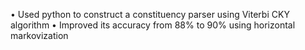 • Used python to construct a constituency parser using Viterbi CKY algorithm
• Improved its accuracy from 88% to 90% using horizontal markovization
